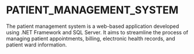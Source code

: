 # PATIENT_MANAGEMENT_SYSTEM
The patient management system is a web-based application developed using .NET Framework and SQL Server. It aims to streamline the process of managing patient appointments, billing, electronic health records, and patient ward information. 
